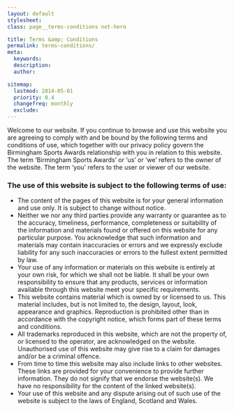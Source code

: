 ```yaml
---
layout: default
stylesheet:
class: page__terms-conditions not-hero

title: Terms &amp; Conditions
permalink: terms-conditions/
meta:
  keywords:
  description:
  author:

sitemap:
  lastmod: 2014-05-01
  priority: 0.4
  changefreq: monthly
  exclude:
---
```

<p>Welcome to our website. If you continue to browse and use this website you are agreeing to comply with and be bound by the following terms and conditions of use, which together with our privacy policy govern the Birmingham Sports Awards relationship with you in relation to this website. The term &lsquo;Birmingham Sports Awards&rsquo; or &lsquo;us&rsquo; or &rsquo;we&rsquo; refers to the owner of the website. The term &lsquo;you&rsquo; refers to the user or viewer of our website.</p>

<h3>The use of this website is subject to the following terms of use:</h3>

<ul>
  <li>The content of the pages of this website is for your general information and use only. It is subject to change without notice.</li>
  <li>Neither we nor any third parties provide any warranty or guarantee as to the accuracy, timeliness, performance, completeness or suitability of the information and materials found or offered on this website for any particular purpose. You acknowledge that such information and materials may contain inaccuracies or errors and we expressly exclude liability for any such inaccuracies or errors to the fullest extent permitted by law.</li>
  <li>Your use of any information or materials on this website is entirely at your own risk, for which we shall not be liable. It shall be your own responsibility to ensure that any products, services or information available through this website meet your specific requirements.</li>
  <li>This website contains material which is owned by or licensed to us. This material includes, but is not limited to, the design, layout, look, appearance and graphics. Reproduction is prohibited other than in accordance with the copyright notice, which forms part of these terms and conditions.</li>
  <li>All trademarks reproduced in this website, which are not the property of, or licensed to the operator, are acknowledged on the website. Unauthorised use of this website may give rise to a claim for damages and/or be a criminal offence.</li>
  <li>From time to time this website may also include links to other websites. These links are provided for your convenience to provide further information. They do not signify that we endorse the website(s). We have no responsibility for the content of the linked website(s).</li>
  <li>Your use of this website and any dispute arising out of such use of the website is subject to the laws of England, Scotland and Wales.</li>
</ul>
